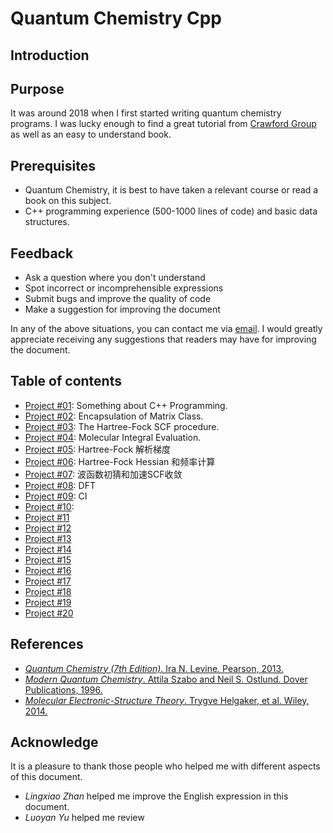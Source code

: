 # Quantum Chemistry Cpp

## Introduction


## Purpose
It was around 2018 when I first started writing quantum chemistry programs. I was lucky enough to find a great tutorial from [Crawford Group](https://crawford.chem.vt.edu/) as well as an easy to understand book. 



## Prerequisites
* Quantum Chemistry, it is best to have taken a relevant course or read a book on this subject.
* C++ programming experience (500-1000 lines of code) and basic data structures.

## Feedback
* Ask a question where you don't understand
* Spot incorrect or incomprehensible expressions
* Submit bugs and improve the quality of code
* Make a suggestion for improving the document

In any of the above situations, you can contact me via [email](mailto:rudin.jiang@gmail.com). I would greatly appreciate receiving any suggestions that readers may have for improving the document.

## Table of contents
- [Project #01](https://github.com/rudin-jiang/QuantumChemistryCpp/tree/master/Project%2301): Something about C++ Programming.
- [Project #02](https://github.com/rudin-jiang/QuantumChemistryCpp/tree/master/Project%2302): Encapsulation of Matrix Class.
- [Project #03](https://github.com/rudin-jiang/QuantumChemistryCpp/tree/master/Project%2303): The Hartree-Fock SCF procedure.
- [Project #04](https://github.com/rudin-jiang/QuantumChemistryCpp/tree/master/Project%2304): Molecular Integral Evaluation.
- [Project #05](https://github.com/rudin-jiang/QuantumChemistryCpp/tree/master/Project%2305): Hartree-Fock 解析梯度
- [Project #06](https://github.com/rudin-jiang/QuantumChemistryCpp/tree/master/Project%2306): Hartree-Fock Hessian 和频率计算
- [Project #07](https://github.com/rudin-jiang/QuantumChemistryCpp/tree/master/Project%2307): 波函数初猜和加速SCF收敛
- [Project #08](https://github.com/rudin-jiang/QuantumChemistryCpp/tree/master/Project%2308): DFT
- [Project #09](https://github.com/rudin-jiang/QuantumChemistryCpp/tree/master/Project%2309): CI
- [Project #10](https://github.com/rudin-jiang/QuantumChemistryCpp/tree/master/Project%2310): 
- [Project #11](https://github.com/rudin-jiang/QuantumChemistryCpp/tree/master/Project%2311)
- [Project #12](https://github.com/rudin-jiang/QuantumChemistryCpp/tree/master/Project%2312)
- [Project #13](https://github.com/rudin-jiang/QuantumChemistryCpp/tree/master/Project%2313)
- [Project #14](https://github.com/rudin-jiang/QuantumChemistryCpp/tree/master/Project%2314)
- [Project #15](https://github.com/rudin-jiang/QuantumChemistryCpp/tree/master/Project%2315)
- [Project #16](https://github.com/rudin-jiang/QuantumChemistryCpp/tree/master/Project%2316)
- [Project #17](https://github.com/rudin-jiang/QuantumChemistryCpp/tree/master/Project%2317)
- [Project #18](https://github.com/rudin-jiang/QuantumChemistryCpp/tree/master/Project%2318)
- [Project #19](https://github.com/rudin-jiang/QuantumChemistryCpp/tree/master/Project%2319)
- [Project #20](https://github.com/rudin-jiang/QuantumChemistryCpp/tree/master/Project%2320)

## References

[^1]: ProgrammingProjects [https://github.com/CrawfordGroup/ProgrammingProjects](https://github.com/CrawfordGroup/ProgrammingProjects)

- [*Quantum Chemistry (7th Edition)*. Ira N. Levine. Pearson, 2013.](https://www.amazon.com/Quantum-Chemistry-7th-Ira-Levine/dp/0321803450)
- [*Modern Quantum Chemistry*. Attila Szabo and Neil S. Ostlund. Dover Publications, 1996.](https://www.amazon.com/Modern-Quantum-Chemistry-Introduction-Electronic/dp/0486691861)
- [*Molecular Electronic-Structure Theory*. Trygve Helgaker, et al. Wiley, 2014.](https://www.amazon.com/Molecular-Electronic-Structure-Theory-Trygve-Helgaker/dp/1118531477)

## Acknowledge
It is a pleasure to thank those people who helped me with different aspects of this document.
- *Lingxiao Zhan* helped me improve the English expression in this document.
- *Luoyan Yu* helped me review 